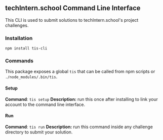 ## techIntern.school Command Line Interface

This CLI is used to submit solutions to techIntern.school's project challenges.

### Installation

`npm install tis-cli`

### Commands

This package exposes a global `tis` that can be called from npm scripts or `./node_modules/.bin/tis`.

#### Setup

**Command**: `tis setup`
**Description:** run this once after installing to link your account to the command line interface.

#### Run

**Command**: `tis run`
**Description:** run this command inside any challenge directory to submit your solution.
